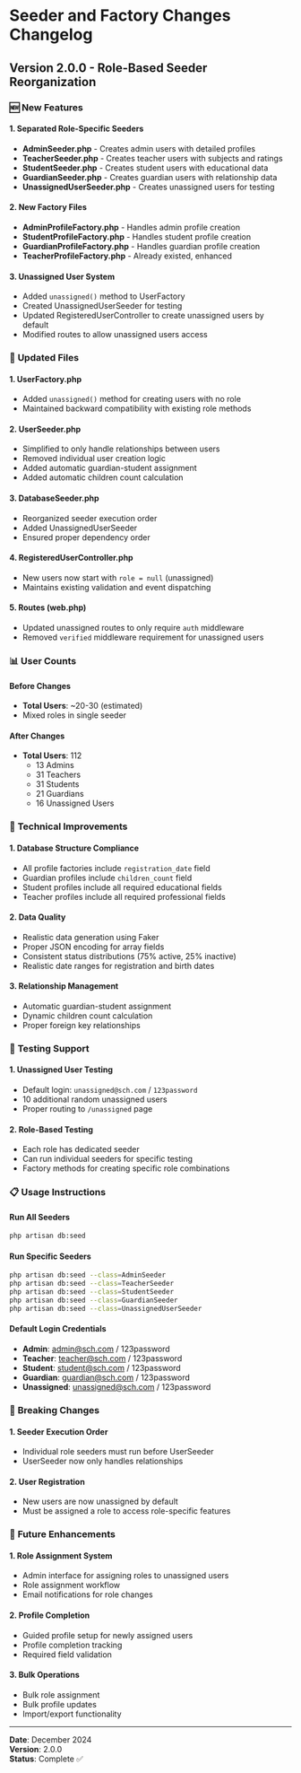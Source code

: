 # Seeder and Factory Changes Changelog

## Version 2.0.0 - Role-Based Seeder Reorganization

### 🆕 **New Features**

#### 1. **Separated Role-Specific Seeders**
- **AdminSeeder.php** - Creates admin users with detailed profiles
- **TeacherSeeder.php** - Creates teacher users with subjects and ratings
- **StudentSeeder.php** - Creates student users with educational data
- **GuardianSeeder.php** - Creates guardian users with relationship data
- **UnassignedUserSeeder.php** - Creates unassigned users for testing

#### 2. **New Factory Files**
- **AdminProfileFactory.php** - Handles admin profile creation
- **StudentProfileFactory.php** - Handles student profile creation
- **GuardianProfileFactory.php** - Handles guardian profile creation
- **TeacherProfileFactory.php** - Already existed, enhanced

#### 3. **Unassigned User System**
- Added `unassigned()` method to UserFactory
- Created UnassignedUserSeeder for testing
- Updated RegisteredUserController to create unassigned users by default
- Modified routes to allow unassigned users access

### 🔄 **Updated Files**

#### 1. **UserFactory.php**
- Added `unassigned()` method for creating users with no role
- Maintained backward compatibility with existing role methods

#### 2. **UserSeeder.php**
- Simplified to only handle relationships between users
- Removed individual user creation logic
- Added automatic guardian-student assignment
- Added automatic children count calculation

#### 3. **DatabaseSeeder.php**
- Reorganized seeder execution order
- Added UnassignedUserSeeder
- Ensured proper dependency order

#### 4. **RegisteredUserController.php**
- New users now start with `role = null` (unassigned)
- Maintains existing validation and event dispatching

#### 5. **Routes (web.php)**
- Updated unassigned routes to only require `auth` middleware
- Removed `verified` middleware requirement for unassigned users

### 📊 **User Counts**

#### Before Changes
- **Total Users**: ~20-30 (estimated)
- Mixed roles in single seeder

#### After Changes
- **Total Users**: 112
  - 13 Admins
  - 31 Teachers
  - 31 Students
  - 21 Guardians
  - 16 Unassigned Users

### 🔧 **Technical Improvements**

#### 1. **Database Structure Compliance**
- All profile factories include `registration_date` field
- Guardian profiles include `children_count` field
- Student profiles include all required educational fields
- Teacher profiles include all required professional fields

#### 2. **Data Quality**
- Realistic data generation using Faker
- Proper JSON encoding for array fields
- Consistent status distributions (75% active, 25% inactive)
- Realistic date ranges for registration and birth dates

#### 3. **Relationship Management**
- Automatic guardian-student assignment
- Dynamic children count calculation
- Proper foreign key relationships

### 🧪 **Testing Support**

#### 1. **Unassigned User Testing**
- Default login: `unassigned@sch.com` / `123password`
- 10 additional random unassigned users
- Proper routing to `/unassigned` page

#### 2. **Role-Based Testing**
- Each role has dedicated seeder
- Can run individual seeders for specific testing
- Factory methods for creating specific role combinations

### 📋 **Usage Instructions**

#### Run All Seeders
```bash
php artisan db:seed
```

#### Run Specific Seeders
```bash
php artisan db:seed --class=AdminSeeder
php artisan db:seed --class=TeacherSeeder
php artisan db:seed --class=StudentSeeder
php artisan db:seed --class=GuardianSeeder
php artisan db:seed --class=UnassignedUserSeeder
```

#### Default Login Credentials
- **Admin**: admin@sch.com / 123password
- **Teacher**: teacher@sch.com / 123password
- **Student**: student@sch.com / 123password
- **Guardian**: guardian@sch.com / 123password
- **Unassigned**: unassigned@sch.com / 123password

### 🚨 **Breaking Changes**

#### 1. **Seeder Execution Order**
- Individual role seeders must run before UserSeeder
- UserSeeder now only handles relationships

#### 2. **User Registration**
- New users are now unassigned by default
- Must be assigned a role to access role-specific features

### 🔮 **Future Enhancements**

#### 1. **Role Assignment System**
- Admin interface for assigning roles to unassigned users
- Role assignment workflow
- Email notifications for role changes

#### 2. **Profile Completion**
- Guided profile setup for newly assigned users
- Profile completion tracking
- Required field validation

#### 3. **Bulk Operations**
- Bulk role assignment
- Bulk profile updates
- Import/export functionality

---

**Date**: December 2024  
**Version**: 2.0.0  
**Status**: Complete ✅
